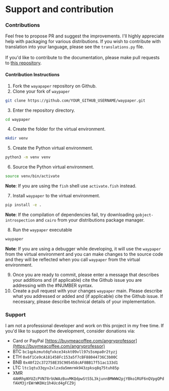 # Support and contribution

### Contributions

Feel free to propose PR and suggest the improvements. I'll highly appreciate help with packaging for various distributions. If you wish to contribute with translation into your language, please see the `translations.py` file.\
\
If you'd like to contribute to the documentation, please make pull requests to [this repository](https://github.com/anufrievroman/waypaper-docs).

#### Contribution Instructions

1. Fork the `wayapaper` repository on Github.
2. Clone your fork of `waypaper`

```bash
git clone https://github.com/YOUR_GITHUB_USERNAME/waypaper.git
```

3. Enter the repository directory.

```bash
cd waypaper
```

4. Create the folder for the virtual environment.

```bash
mkdir venv
```

5. Create the Python virtual environment.

```bash
python3 -m venv venv
```

6. Source the Python virtual environment.

```bash
source venv/bin/activate
```

**Note**: If you are using the `fish` shell use `activate.fish` instead.

7. Install `waypaper` to the virtual environment.

```bash
pip install -e .
```

**Note**: If the compilation of dependencies fail, try downloading `gobject-introspection` and `cairo` from your distributions package manager.

8. Run the `waypaper` executable

```bash
waypaper
```

**Note**: If you are using a debugger while developing, it will use the `waypaper` from the virtual environment and you can make changes to the source code and they will be reflected when you call `waypaper` from the virtual environment.

9. Once you are ready to commit, please enter a message that describes your additions and (if applicable) cite the Github issue you are addressing with the #NUMBER syntax.
10. Create a pull request with your changes `waypaper` main. Please describe what you addressed or added and (if applicable) cite the Github issue. If necessary, please describe technical details of your implementation.

### Support

I am not a professional developer and work on this project in my free time. If you'd like to support the development, consider donations via:

* Card or PayPal [https://buymeacoffee.com/angryprofessor](https://buymeacoffee.com/angryprofessor)
* BTC `bc1qpkzmutdqfxkce34skt09vll97s5smpa0r2tyzj`
* ETH `0x6f1Ce9cA181458Fc153a5f7cBF88044736C3b00C`
* BNB `0x40f22c372758E35C905458cAF8BB17f51ac133d1`
* LTC `ltc1qtu33qyv2xlzxda5mmrmk943zpksq8q75tuh85p`&#x20;
* XMR `4AHRhpNYUZcPVN78rbUWAzBuvMKQdpwStS5L3kjunnBMWWW2pjYBko1RUF6nQVpgQPdfAkM3jrEWrWKDHz1h4Ucd4gFCZ9j`
